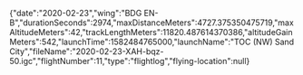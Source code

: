 {"date":"2020-02-23","wing":"BDG EN-B","durationSeconds":2974,"maxDistanceMeters":4727.375350475719,"maxAltitudeMeters":42,"trackLengthMeters":11820.487614370386,"altitudeGainMeters":542,"launchTime":1582484765000,"launchName":"TOC (NW) Sand City","fileName":"2020-02-23-XAH-bqz-50.igc","flightNumber":11,"type":"flightlog","flying-location":null}

